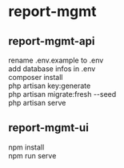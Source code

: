 # report-mgmt
## report-mgmt-api
rename .env.example to .env  
add database infos in .env  
composer install  
php artisan key:generate  
php artisan migrate:fresh --seed  
php artisan serve  

## report-mgmt-ui
npm install  
npm run serve  
